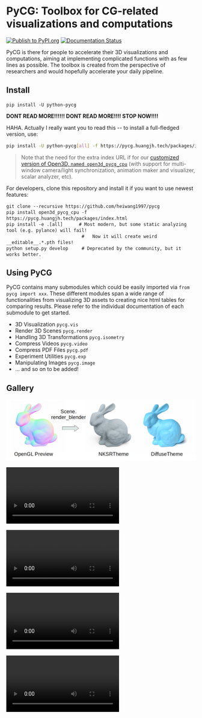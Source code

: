 # PyCG: Toolbox for CG-related visualizations and computations

[![Publish to PyPI.org](https://github.com/heiwang1997/pycg/actions/workflows/publish.yml/badge.svg)](https://github.com/heiwang1997/pycg/actions/workflows/publish.yml)
[![Documentation Status](https://readthedocs.org/projects/pycg/badge/?version=latest)](https://pycg.readthedocs.io/en/latest/?badge=latest)

PyCG is there for people to accelerate their 3D visualizations and computations, aiming at implementing complicated functions with as few lines as possible.
The toolbox is created from the perspective of researchers and would hopefully accelerate your daily pipeline.

## Install

```shell
pip install -U python-pycg
```

**DONT READ MORE!!!!!! DONT READ MORE!!!! STOP NOW!!!!**

HAHA. Actually I really want you to read this -- to install a full-fledged version, use:
```bash
pip install -U python-pycg[all] -f https://pycg.huangjh.tech/packages/index.html
```

> Note that the need for the extra index URL if for our [customized version of Open3D, `named open3d_pycg_cpu`](https://github.com/heiwang1997/Open3D) (with support for multi-window camera/light synchronization, animation maker and visualizer, scalar analyzer, etc).

For developers, clone this repository and install it if you want to use newest features:
```shell
git clone --recursive https://github.com/heiwang1997/pycg
pip install open3d_pycg_cpu -f https://pycg.huangjh.tech/packages/index.html
pip install -e .[all]      # Most modern, but some static analyzing tool (e.g. pylance) will fail!
                            #   Now it will create weird __editable__.*.pth files!
python setup.py develop     # Deprecated by the community, but it works better.
```

## Using PyCG

PyCG contains many submodules which could be easily imported via `from pycg import xxx`.
These different modules span a wide range of functionalities from visualizing 3D assets to creating nice html tables for comparing results.
Please refer to the individual documentation of each submodule to get started.

- 3D Visualization `pycg.vis`
- Render 3D Scenes `pycg.render`
- Handling 3D Transformations `pycg.isometry`
- Compress Videos `pycg.video`
- Compress PDF Files `pycg.pdf`
- Experiment Utilities `pycg.exp`
- Manipulating Images `pycg.image`
- ... and so on to be added!

## Gallery

![](docs/demo/render.png)

<video src="https://github.com/heiwang1997/pycg/raw/master/docs/demo/scene_show.mp4" controls autoplay></video>

<video src="https://github.com/heiwang1997/pycg/raw/master/docs/demo/selection.mp4" controls autoplay></video>

<video src="https://github.com/heiwang1997/pycg/raw/master/docs/demo/animation_light.mp4" controls autoplay></video>

<video src="https://github.com/heiwang1997/pycg/raw/master/docs/demo/animation_arrow.mp4" controls autoplay></video>

